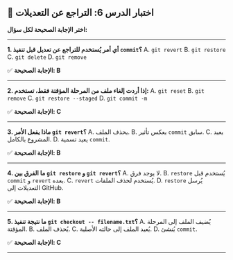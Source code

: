 ## 📝 اختبار الدرس 6: التراجع عن التعديلات
**اختر الإجابة الصحيحة لكل سؤال:**

---
**1. أي أمر يُستخدم للتراجع عن تعديل قبل تنفيذ `commit`؟**
A. `git revert`
B. `git restore`
C. `git delete`
D. `git remove`

✅ **الإجابة الصحيحة: B**

---
**2. إذا أردت إلغاء ملف من المرحلة المؤقتة فقط، تستخدم:**
A. `git reset`
B. `git remove`
C. `git restore --staged`
D. `git commit -m`

✅ **الإجابة الصحيحة: C**

---
**3. ماذا يفعل الأمر `git revert`؟**
A. يحذف الملف.
B. يعكس تأثير `commit` سابق.
C. يعيد المشروع بالكامل.
D. يعيد تسمية `commit`.

✅ **الإجابة الصحيحة: B**

---
**4. ما الفرق بين `git restore` و `git revert`؟**
A. لا يوجد فرق.
B. `restore` يُستخدم قبل `commit` و `revert` بعده.
C. `revert` يُستخدم لحذف الملفات.
D. `restore` يُرسل التعديلات إلى GitHub.

✅ **الإجابة الصحيحة: B**

---
**5. ما نتيجة تنفيذ `git checkout -- filename.txt`؟**
A. يُضيف الملف إلى المرحلة المؤقتة.
B. يُحذف الملف.
C. يُعيد الملف إلى حالته الأصلية.
D. يُنشئ `commit`.

✅ **الإجابة الصحيحة: C**

---